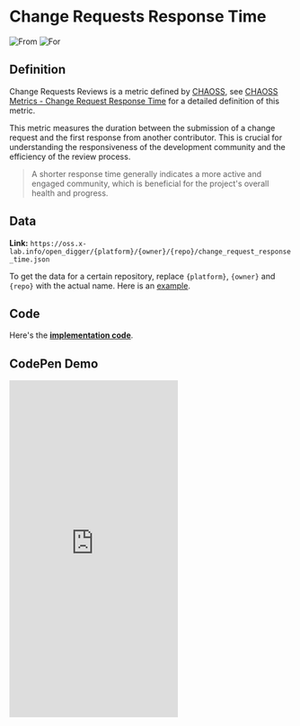 # Change Requests Response Time

![From](https://img.shields.io/badge/From-CHAOSS-blue) ![For](https://img.shields.io/badge/For-Repo-blue)

## Definition

Change Requests Reviews is a metric defined by [CHAOSS](https://chaoss.community), see [CHAOSS Metrics - Change Request Response Time](https://chaoss.community/kb/metric-issue-response-time/) for a detailed definition of this metric.

This metric measures the duration between the submission of a change request and the first response from another contributor. This is crucial for understanding the responsiveness of the development community and the efficiency of the review process.

> A shorter response time generally indicates a more active and engaged community, which is beneficial for the project's overall health and progress.


## Data

**Link:** `https://oss.x-lab.info/open_digger/{platform}/{owner}/{repo}/change_request_response_time.json`

To get the data for a certain repository, replace `{platform}`, `{owner}` and `{repo}` with the actual name. Here is an [example](https://oss.x-lab.info/open_digger/github/X-lab2017/open-digger/change_request_response_time.json).


## Code

Here's the [**implementation code**](https://github.com/X-lab2017/open-digger/blob/master/src/metrics/chaoss.ts#L415).


## CodePen Demo

<iframe height="600" scrolling="no" title="OpenDigger - [CHAOSS] Time Duration Related Metrics" src="https://codepen.io/frank-zsy/embed/VwBqwaP?default-tab=js%2Cresult&editable=true" frameborder="no" loading="lazy" allowtransparency="true" allowfullscreen="true">
  See the Pen <a href="https://codepen.io/frank-zsy/pen/VwBqwaP">
  OpenDigger - [CHAOSS] Time Duration Related Metrics</a> by Frank Zhao (<a href="https://codepen.io/frank-zsy">@frank-zsy</a>)
  on <a href="https://codepen.io">CodePen</a>.
</iframe>
